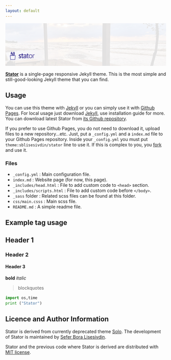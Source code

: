 ```yaml
---
layout: default
---
```


![Banner](assets/sample-picture.png)


**[Stator](http://sblisesivdin.github.io/stator)** is a single-page responsive Jekyll theme. This is the most simple and still-good-looking Jekyll theme that you can find. 

## Usage

You can use this theme with [Jekyll](http://jekyllrb.com/) or you can simply use it with [Github Pages](https://pages.github.com).
For local usage just download [Jekyll](http://jekyllrb.com/), use installation guide for more. You can download latest Stator from [its Github repository](https://github.com/sblisesivdin/stator).

If you prefer to use Github Pages, you do not need to download it, upload files to a new repository...etc. Just, put a `_config.yml` and a `index.md` file to your Github Pages repository. Inside your `_config.yml` you must put `theme:sblisesivdin/stator` line to use it. If this is complex to you, you [fork](https://docs.github.com/en/get-starter/quickstart/fork-a-repo) and use it.

### Files

* `_config.yml`            : Main configuration file.
* `index.md`               : Website page (for now, this page).
* `_includes/head.html`    : File to add custom code to `<head>` section.
* `_includes/scripts.html` : File to add custom code before `</body>`.
* `_sass` folder           : Related scss files can be found at this folder.
* `css/main.csss`          : Main scss file.
* `README.md`              : A simple readme file.

## Example tag usage

## Header 1
### Header 2
#### Header 3
**bold**
*italic*

> blockquotes

~~~python
import os,time
print ("Stator")
~~~

## Licence and Author Information

Stator is derived from currently deprecated theme [Solo](http://github.com/chibicode/solo). The development of Stator is maintained by [Sefer Bora Lisesivdin](https://lrgresearch.org/bora).

Stator and the previous code where Stator is derived are distributed with [MIT license](https://github.com/sblisesivdin/stator/blob/gh-pages/LICENSE).
